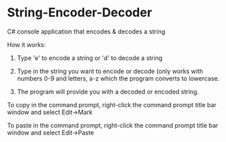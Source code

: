 # String-Encoder-Decoder
C# console application that encodes &amp; decodes a string

How it works:

1. Type 'e' to encode a string or 'd' to decode a string

2. Type in the string you want to encode or decode (only works with numbers 0-9 and letters, a-z which the program converts to lowercase.

3. The program will provide you with a decoded or encoded string.

To copy in the command prompt, right-click the command prompt title bar window and select Edit->Mark

To paste in the command prompt, right-click the command prompt title bar window and select Edit->Paste
